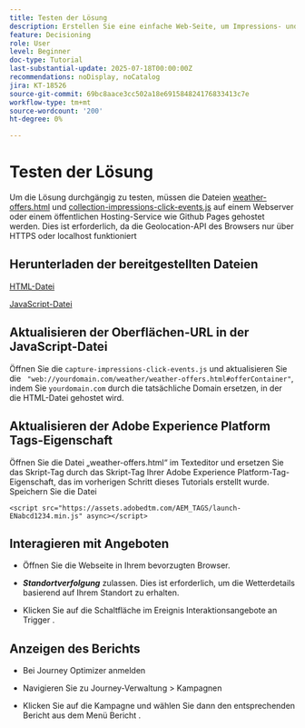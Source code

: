 ```yaml
---
title: Testen der Lösung
description: Erstellen Sie eine einfache Web-Seite, um Impressions- und Klick-Ereignisse auf die Angebote zu erfassen.
feature: Decisioning
role: User
level: Beginner
doc-type: Tutorial
last-substantial-update: 2025-07-18T00:00:00Z
recommendations: noDisplay, noCatalog
jira: KT-18526
source-git-commit: 69bc8aace3cc502a18e691584824176833413c7e
workflow-type: tm+mt
source-wordcount: '200'
ht-degree: 0%

---
```


# Testen der Lösung

Um die Lösung durchgängig zu testen, müssen die Dateien [weather-offers.html](assets/weather-offers.html) und [collection-impressions-click-events.js](assets/capture-impressions-click-events.js) auf einem Webserver oder einem öffentlichen Hosting-Service wie Github Pages gehostet werden. Dies ist erforderlich, da die Geolocation-API des Browsers nur über HTTPS oder localhost funktioniert

## Herunterladen der bereitgestellten Dateien

[HTML-Datei](assets/weather-offers.html)

[JavaScript-Datei](assets/capture-impressions-click-events.js)

## Aktualisieren der Oberflächen-URL in der JavaScript-Datei

Öffnen Sie die `capture-impressions-click-events.js` und aktualisieren Sie die ` "web://yourdomain.com/weather/weather-offers.html#offerContainer"`, indem Sie `yourdomain.com` durch die tatsächliche Domain ersetzen, in der die HTML-Datei gehostet wird.


## Aktualisieren der Adobe Experience Platform Tags-Eigenschaft

Öffnen Sie die Datei „weather-offers.html“ im Texteditor und ersetzen Sie das Skript-Tag durch das Skript-Tag Ihrer Adobe Experience Platform-Tag-Eigenschaft, das im vorherigen Schritt dieses Tutorials erstellt wurde. Speichern Sie die Datei

```
<script src="https://assets.adobedtm.com/AEM_TAGS/launch-ENabcd1234.min.js" async></script>
```

## Interagieren mit Angeboten

- Öffnen Sie die Webseite in Ihrem bevorzugten Browser.

- _&#x200B;**Standortverfolgung**&#x200B;_ zulassen. Dies ist erforderlich, um die Wetterdetails basierend auf Ihrem Standort zu erhalten.

- Klicken Sie auf die Schaltfläche im Ereignis Interaktionsangebote an Trigger .

## Anzeigen des Berichts

- Bei Journey Optimizer anmelden

- Navigieren Sie zu Journey-Verwaltung > Kampagnen

- Klicken Sie auf die Kampagne und wählen Sie dann den entsprechenden Bericht aus dem Menü Bericht .
